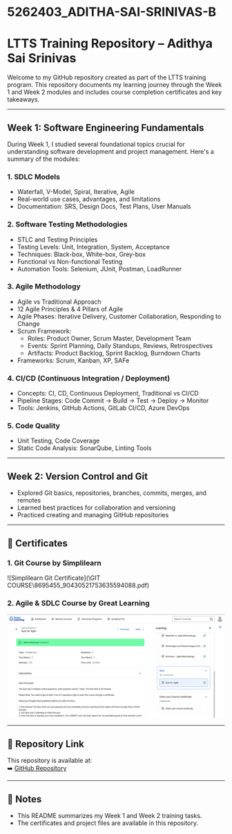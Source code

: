# 5262403_ADITHA-SAI-SRINIVAS-B



# LTTS Training Repository – Adithya Sai Srinivas

Welcome to my GitHub repository created as part of the LTTS training program. This repository documents my learning journey through the Week 1 and Week 2 modules and includes course completion certificates and key takeaways.

---

## Week 1: Software Engineering Fundamentals

During Week 1, I studied several foundational topics crucial for understanding software development and project management. Here's a summary of the modules:

### 1. SDLC Models
- Waterfall, V-Model, Spiral, Iterative, Agile
- Real-world use cases, advantages, and limitations
- Documentation: SRS, Design Docs, Test Plans, User Manuals

### 2. Software Testing Methodologies
- STLC and Testing Principles
- Testing Levels: Unit, Integration, System, Acceptance
- Techniques: Black-box, White-box, Grey-box
- Functional vs Non-functional Testing
- Automation Tools: Selenium, JUnit, Postman, LoadRunner

### 3. Agile Methodology
- Agile vs Traditional Approach
- 12 Agile Principles & 4 Pillars of Agile
- Agile Phases: Iterative Delivery, Customer Collaboration, Responding to Change
- Scrum Framework:
  - Roles: Product Owner, Scrum Master, Development Team
  - Events: Sprint Planning, Daily Standups, Reviews, Retrospectives
  - Artifacts: Product Backlog, Sprint Backlog, Burndown Charts
- Frameworks: Scrum, Kanban, XP, SAFe

### 4. CI/CD (Continuous Integration / Deployment)
- Concepts: CI, CD, Continuous Deployment, Traditional vs CI/CD
- Pipeline Stages: Code Commit → Build → Test → Deploy → Monitor
- Tools: Jenkins, GitHub Actions, GitLab CI/CD, Azure DevOps

### 5. Code Quality
- Unit Testing, Code Coverage
- Static Code Analysis: SonarQube, Linting Tools

---

## Week 2: Version Control and Git

- Explored Git basics, repositories, branches, commits, merges, and remotes
- Learned best practices for collaboration and versioning
- Practiced creating and managing GitHub repositories

---

## 📜 Certificates

### 1. Git Course by Simplilearn
![Simplilearn Git Certificate](\GIT COURSE\8695455_90430521753635594088.pdf)

### 2. Agile & SDLC Course by Great Learning
![Great Learning Certificate](\SDLC\greatlearningcourse.png)

---

## 🔗 Repository Link

This repository is available at:  
➡️ [GitHub Repository](https://github.com/Adithyasaisrinivas/5262403_ADITHA-SAI-SRINIVAS-B)

---

## 📌 Notes

- This README summarizes my Week 1 and Week 2 training tasks.
- The certificates and project files are available in this repository.
